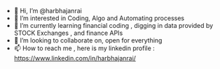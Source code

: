 - 👋 Hi, I’m @harbhajanrai
- 👀 I’m interested in Coding, Algo and Automating processes 
- 🌱 I’m currently learning financial coding , digging in data provided by STOCK Exchanges , and finance APIs
- 💞️ I’m looking to collaborate on, open for everything
- 📫 How to reach me , here is my linkedin profile : https://www.linkedin.com/in/harbhajanrai/

<!---
harbhajanrai/harbhajanrai is a ✨ special ✨ repository because its `README.md` (this file) appears on your GitHub profile.
You can click the Preview link to take a look at your changes.
--->

